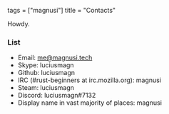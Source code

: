 tags = ["magnusi"]
title = "Contacts"


Howdy.

### List
* Email: me@magnusi.tech
* Skype: luciusmagn
* Github: luciusmagn
* IRC (#rust-beginners at irc.mozilla.org): magnusi
* Steam: luciusmagn
* Discord: luciusmagn#7132
* Display name in vast majority of places: magnusi
